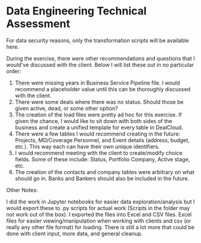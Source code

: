 # Data Engineering Technical Assessment

For data security reasons, only the transformation scripts will be available here.
 
During the exercise, there were other recommendations and questions that I would've discussed with the client. Below I will list these out in no particular order:

1. There were missing years in Business Service Pipeline file. I would recommend a placeholder value until this can be thoroughly discussed with the client.
2. There were some deals where there was no status. Should those be given active, dead, or some other option?
3. The creation of the load files were pretty ad hoc for this exercise. If given the chance, I would like to sit down with both sides of the business and create a unified template for every table in DealCloud.
4. There were a few tables I would recommend creating in the future: Projects, MD/Coverage Personnel, and Event details (address, budget, etc.). This way each can have their own unique identifiers.
5. I would recommend meeting with the client to create/modify choice fields. Some of these include: Status, Portfolio Company, Active stage, etc.
6. The creation of the contacts and company tables were arbitrary on what should go in. Banks and Bankers should also be included in the future.

Other Notes:

I did the work in Jupyter notebooks for easier data exploration/analysis but I would export these to .py scripts for actual work (Scripts in the folder may not work out of the box).
I exported the files into Excel and CSV files. Excel files for easier viewing/manipulation when working with clients and csv (or really any other file format) for loading.
There is still a lot more that could be done with client input, more data, and general cleanup.
